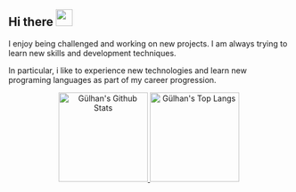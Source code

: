 ## Hi there <a href="https://www.linkedin.com/in/gülhan-masar-b8837a225/" rel="nofollow"><img src="https://camo.githubusercontent.com/e8e7b06ecf583bc040eb60e44eb5b8e0ecc5421320a92929ce21522dbc34c891/68747470733a2f2f6d656469612e67697068792e636f6d2f6d656469612f6876524a434c467a6361737252346961377a2f67697068792e676966" width="30px" style="max-width:100%;">
</a>



I enjoy being challenged and working on new projects. I am always trying to learn new skills and development techniques.

In particular, i like to experience new technologies and learn new programing languages as part of my career progression.  



<p align="center" >
  <a href="https://github.com/gulhanmasar"> 
    <img height="160px" alt="
                             Gülhan's Github Stats" src="https://github-readme-stats.vercel.app/api?username=11sercanmasar&show_icons=true&hide_border=true&theme=radical"/>
    <img height="160px" alt="Gülhan's Top Langs" src="https://github-readme-stats.vercel.app/api/top-langs/?username=gulhanmasar&layout=compact&hide_border=true&theme=radical" />
  </a>
</p>

